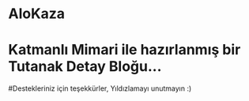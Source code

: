 # AloKaza

# Katmanlı Mimari ile hazırlanmış bir Tutanak Detay Bloğu... 


#Destekleriniz için teşekkürler, Yıldızlamayı unutmayın :) 

